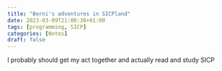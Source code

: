 ```yaml
---
title: "Berni's adventures in SICPland"
date: 2023-03-09T21:00:30+01:00
tags: [programming, SICP]
categories: [Notes]
draft: false
---
```

I probably should get my act together and actually read and study SICP
